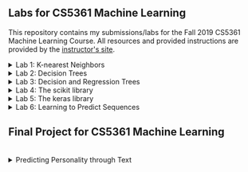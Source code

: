 ## Labs for CS5361 Machine Learning
This repository contains my submissions/labs for the Fall 2019 CS5361 Machine Learning Course. All resources and provided instructions are provided by the [instructor's site](http://www.cs.utep.edu/ofuentes/cs4361.html).

<details>
<summary>Lab 1: K-nearest Neighbors</summary>

The `lab1` directory contains the following files:
- `_instr.pdf` which contains the instructions for the assignment
- `knn.py` which is the provided script to modify for building a k-nearest-neighbors predictor model
- `mnist.py` which is the provided script to load the mnist dataset for training/testing
- `zeroR.py` which is the provided script containing a predictor model
- `report.py` which is my submitted report for this assignment
### To Run
1. Modify the `dir` variable in the `knn.py` script to direct the path to your downloaded datasets.
2. Run the `mnist.py` code first.
3. Run `knn.py`. See datasets for any additional files required to run the program.
### Datasets
The dataset used for this program is the MNIST dataset and the Solar particle dataset, as provided by the instructor on the course webpage.
### Results
Experimental results for this assignment can be found in [this Google sheets](http://bit.ly/19w_cs5361-results)* document, in the `lab1-knn` sheet.
<br>\*_This document may not be available after the course end date._ 
</details>

<details>
<summary>Lab 2: Decision Trees</summary>

The `lab2` directory contains the following files:
- `_instr.pdf` which contains the instructions for the assignment
- `magic04.txt` which is the provided dataset
- `decision_tree.py` which is the  provided script to modify for building a decision tree classification model
- `regression_tree.py` which is the provided script to modify for building a decision tree regression model
### To Run
1. Modify the `dir` variable in the `regression_tree.py` program to direct the path to your solar particle dataset.
2. Compile the `decision_tree.py` program or the `regression_tree.py` program, or both to your preference.
### Datasets
The dataset used for this program is provided by the instructor on the course webpage.
### Results
Experimental results for this assignment can be found in [this Google sheets](http://bit.ly/19w_cs5361-results)* document, in the `lab2-dectree` sheet.
<br>\*_This document may not be available after the course end date._
</details>

<details>
<summary>Lab 3: Decision and Regression Trees</summary>

The `lab3` directory contains the following files:
- `_instr.pdf` which contains the instructions for the assignment
- `decision_tree.py` which is the  provided script to modify for building a decision tree classification model
- `regression_tree.py` which is the provided script to modify for building a decision tree regression model
### To Run
1. Modify the `dir` variables in the `regression_tree.py` and `decision_tree.py` programs to direct the path to a dataset of your choice.
2. Compile the `decision_tree.py` program or the `regression_tree.py` program, or both to your preference.
### Datasets
The dataset used for this program is provided by the instructor on the course webpage.
### Results
Experimental results for this assignment can be found in [this Google sheets](http://bit.ly/19w_cs5361-results)* document, in the `lab2-dectree` sheet.
<br>\*_This document may not be available after the course end date._
</details>

<details>
<summary>Lab 4: The scikit library</summary>

The `lab4` directory contains the following files:
- `_instr.pdf` which contains the instructions for the assignment
- `__init__.py` which is the main script to compile the program
- `dataset.py` which contains the Dataset class that loads and stores the datasets for use in the program
- `dectree.py` which contains the classification and regressor predictor models for decision trees
- `forest.py` which contains the classification and regressor predictor models for forests
- `knn.py` which contains the classification and regressor predictor models for knn
- `logreg.py` which contains the classification and regressor predictor models for logistic regression
- `svm.py` which contains the classification and regressor predictor models for support vector machine <br>
For information about the other files in this directory, see the _Results_ section below.
### To Run
1. Modify the `dataset.py` script to access the dataset(s) of your choice
2. Compile the `__init__.py` program, or both to your preference.
### Datasets
The datasets used for this program are provided by the instructor on the course webpage.
### Results
Experimental results for this assignment can be found in the `res.txt` and `results.txt` files included in the `lab4` directory.
</details>

<details>
<summary>Lab 5: The keras library</summary>

The `lab5` directory contains the following files:
- `_instr.pdf` which contains the instructions for the assignment
- `__init__.py` which is the main script to compile the program
- `cnn.py` which contains the code to develop and test convolutional neural networks on two datasets: MNIST and CIFAR-10
- `dnn.py` which contains the code to develop and test fully connected dense neural networks on two datasets: solar particle and gamma ray
For information about the other files in this directory, see the _Results_ section below.
### To Run
1. Modify the `dataset.py` script to access the dataset(s) of your choice
2. Compile the `__init__.py` program, or both to your preference.
### Datasets
The datasets used for this program are either provided by the instructor on the course webpage (solar particle and gamma ray) or imported via the keras library (MNIST and CIFAR-10).
### Results
Experimental results for this assignment can be found in the `lab5\lab5.txt` file or, for specific runs, in the respective `lab5\results` directory containing `test##.txt` files.
</details>

<details>
<summary>Lab 6: Learning to Predict Sequences</summary>

The `lab6` directory contains the following files:
- `_instr.pdf` which contains the instructions for the assignment
- `__init__.py` which is the main script to compile the program
- `results-base.txt` which contains the accuracy results of the predictions by the baseline model
- `results-lstm.txt` which contains the accuracy results of the predictions by the LSTM model
- `results-conv.txt` which contains the accuracy results of the predictions by the convolutional model
For information about the other files in this directory, see the _Results_ section below.
### To Run
1. Modify the `dataset.py` script to access the dataset(s) of your choice.
2. Compile the `__init__.py` program.
### Datasets
The datasets used for this program are either provided by the instructor on the course webpage (solar dataset: `xrp.npy`).
### Results
Experimental results for this assignment can be found in the `npy` files. Accuracy results are presented in the `results-XXXX.txt` files.
</details>

## Final Project for CS5361 Machine Learning
<br>
<details>
    <summary>Predicting Personality through Text</summary>
   
The `project` directory contains the following files:
- `baseline.py` which contains the code to build and train the [baseline model](http://web.stanford.edu/class/archive/cs/cs221/cs221.1192/2018/restricted/posters/dkedia/poster.pdf)
- `main.py`  which contains the code to build and train the Naive-Bayes classifiers
- `doc2vec.py` which contains the code to build a Doc2Vec embeddings for the dataset
- `dataset.py` which contains the code to read and load the [dataset](https://www.kaggle.com/datasnaek/mbti-type) 
### To Run
1. For the first run (in both `baseline.py` and `main.py`), modify the constructor to _Dataset_ to contain `first_time=False`. This will load the data in your system (make sure _d_ reflects your system configuration) and create _npy_ files for NumPy to use in future runs.
2. In the second run (in both `baseline.py` and `main.py`), remove the `first_time=False` modification we used in (1). Then, change the main method to call `second_run(...)`.
3. In any future runs (in both `baseline.py` and `main.py`), comment out the line of code in (2), and run as normally.
</details>
